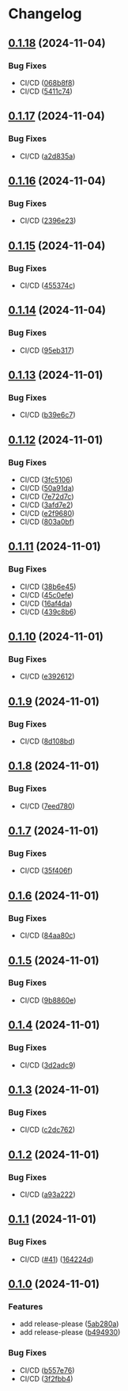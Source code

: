 # Changelog

## [0.1.18](https://github.com/loomi-labs/arco/compare/v0.1.17...v0.1.18) (2024-11-04)


### Bug Fixes

* CI/CD ([068b8f8](https://github.com/loomi-labs/arco/commit/068b8f8dc8aae2cb91d73df1eb7070d2f3db2663))
* CI/CD ([5411c74](https://github.com/loomi-labs/arco/commit/5411c74ba2ee7bdda4c0c12465871e9734fe2303))

## [0.1.17](https://github.com/loomi-labs/arco/compare/v0.1.16...v0.1.17) (2024-11-04)


### Bug Fixes

* CI/CD ([a2d835a](https://github.com/loomi-labs/arco/commit/a2d835a6e2d0acd0d9c9229fe07466a9ca017a0a))

## [0.1.16](https://github.com/loomi-labs/arco/compare/v0.1.15...v0.1.16) (2024-11-04)


### Bug Fixes

* CI/CD ([2396e23](https://github.com/loomi-labs/arco/commit/2396e23207ef1848a5c3210234e1a0331407f670))

## [0.1.15](https://github.com/loomi-labs/arco/compare/v0.1.14...v0.1.15) (2024-11-04)


### Bug Fixes

* CI/CD ([455374c](https://github.com/loomi-labs/arco/commit/455374ce1e4dd20f05e2873d13e71fc71f909567))

## [0.1.14](https://github.com/loomi-labs/arco/compare/v0.1.13...v0.1.14) (2024-11-04)


### Bug Fixes

* CI/CD ([95eb317](https://github.com/loomi-labs/arco/commit/95eb317b503aed8c673003df58ef8f4029169a0e))

## [0.1.13](https://github.com/loomi-labs/arco/compare/v0.1.12...v0.1.13) (2024-11-01)


### Bug Fixes

* CI/CD ([b39e6c7](https://github.com/loomi-labs/arco/commit/b39e6c7638a5f006b7006592c4876cff2021ed83))

## [0.1.12](https://github.com/loomi-labs/arco/compare/v0.1.11...v0.1.12) (2024-11-01)


### Bug Fixes

* CI/CD ([3fc5106](https://github.com/loomi-labs/arco/commit/3fc5106fda5df52ce1dfaeeb37f7475299bc3dcc))
* CI/CD ([50a91da](https://github.com/loomi-labs/arco/commit/50a91da4dbc179a9cbb0e97bc178408a9a4f5711))
* CI/CD ([7e72d7c](https://github.com/loomi-labs/arco/commit/7e72d7c42f2e63467e4bc2fa54b391326deb2464))
* CI/CD ([3afd7e2](https://github.com/loomi-labs/arco/commit/3afd7e276423c8df35356f6201765fc8cfc6a660))
* CI/CD ([e2f9680](https://github.com/loomi-labs/arco/commit/e2f9680201de617324793863f1437f3d98537b0b))
* CI/CD ([803a0bf](https://github.com/loomi-labs/arco/commit/803a0bf056faf0b9f65171663a6cd8c2fbfcfb34))

## [0.1.11](https://github.com/loomi-labs/arco/compare/v0.1.10...v0.1.11) (2024-11-01)


### Bug Fixes

* CI/CD ([38b6e45](https://github.com/loomi-labs/arco/commit/38b6e45c10faec61f7f918c338da92dfffc1dd9e))
* CI/CD ([45c0efe](https://github.com/loomi-labs/arco/commit/45c0efe4e85f5c4038bebf5261e31143cb6fd511))
* CI/CD ([16af4da](https://github.com/loomi-labs/arco/commit/16af4da59c54be0cfb05a1709842dd20b92ccdcc))
* CI/CD ([439c8b6](https://github.com/loomi-labs/arco/commit/439c8b6237b76061ce270f45cd9c76f2c474454e))

## [0.1.10](https://github.com/loomi-labs/arco/compare/v0.1.9...v0.1.10) (2024-11-01)


### Bug Fixes

* CI/CD ([e392612](https://github.com/loomi-labs/arco/commit/e392612c0af5da0c991f6f7f4bc726e4bddaf484))

## [0.1.9](https://github.com/loomi-labs/arco/compare/v0.1.8...v0.1.9) (2024-11-01)


### Bug Fixes

* CI/CD ([8d108bd](https://github.com/loomi-labs/arco/commit/8d108bdea33e186a9d07a508ccee3e4d0dd1ad0f))

## [0.1.8](https://github.com/loomi-labs/arco/compare/v0.1.7...v0.1.8) (2024-11-01)


### Bug Fixes

* CI/CD ([7eed780](https://github.com/loomi-labs/arco/commit/7eed780f4ce5c195e3c0abd068b7f9380bb18c1a))

## [0.1.7](https://github.com/loomi-labs/arco/compare/v0.1.6...v0.1.7) (2024-11-01)


### Bug Fixes

* CI/CD ([35f406f](https://github.com/loomi-labs/arco/commit/35f406f7ab75cea9784ca28d1ab7003468a3b5e9))

## [0.1.6](https://github.com/loomi-labs/arco/compare/v0.1.5...v0.1.6) (2024-11-01)


### Bug Fixes

* CI/CD ([84aa80c](https://github.com/loomi-labs/arco/commit/84aa80cf6af6c23a95aceaebe8baa3f12d750d3f))

## [0.1.5](https://github.com/loomi-labs/arco/compare/v0.1.4...v0.1.5) (2024-11-01)


### Bug Fixes

* CI/CD ([9b8860e](https://github.com/loomi-labs/arco/commit/9b8860ea08dff245a7791e34150e46ea7eb901eb))

## [0.1.4](https://github.com/loomi-labs/arco/compare/v0.1.3...v0.1.4) (2024-11-01)


### Bug Fixes

* CI/CD ([3d2adc9](https://github.com/loomi-labs/arco/commit/3d2adc9fa2df8edb02c811317612be97c86f6235))

## [0.1.3](https://github.com/loomi-labs/arco/compare/v0.1.2...v0.1.3) (2024-11-01)


### Bug Fixes

* CI/CD ([c2dc762](https://github.com/loomi-labs/arco/commit/c2dc7628ac90e134765e065e9db1a8dbb11d63fe))

## [0.1.2](https://github.com/loomi-labs/arco/compare/v0.1.1...v0.1.2) (2024-11-01)


### Bug Fixes

* CI/CD ([a93a222](https://github.com/loomi-labs/arco/commit/a93a222894a32fdb4f0db1a6f31a7f6a24240aa6))

## [0.1.1](https://github.com/loomi-labs/arco/compare/v0.1.0...v0.1.1) (2024-11-01)


### Bug Fixes

* CI/CD ([#41](https://github.com/loomi-labs/arco/issues/41)) ([164224d](https://github.com/loomi-labs/arco/commit/164224dd47cdb61a03b098436478c0659470aa97))

## [0.1.0](https://github.com/loomi-labs/arco/compare/v0.0.1...v0.1.0) (2024-11-01)


### Features

* add release-please ([5ab280a](https://github.com/loomi-labs/arco/commit/5ab280a373117529c37daf19b30ab84ff67afe50))
* add release-please ([b494930](https://github.com/loomi-labs/arco/commit/b49493049f3a404235654f481f28184af7ce0fe2))


### Bug Fixes

* CI/CD ([b557e76](https://github.com/loomi-labs/arco/commit/b557e76f056c747dc89f67ff1d3272e08157439b))
* CI/CD ([3f2fbb4](https://github.com/loomi-labs/arco/commit/3f2fbb4e42e0fca853a2c828cd2c778e3935eb3a))
